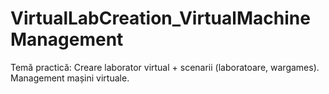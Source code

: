 # VirtualLabCreation_VirtualMachineManagement
Temă practică: Creare laborator virtual + scenarii (laboratoare, wargames). Management mașini virtuale.